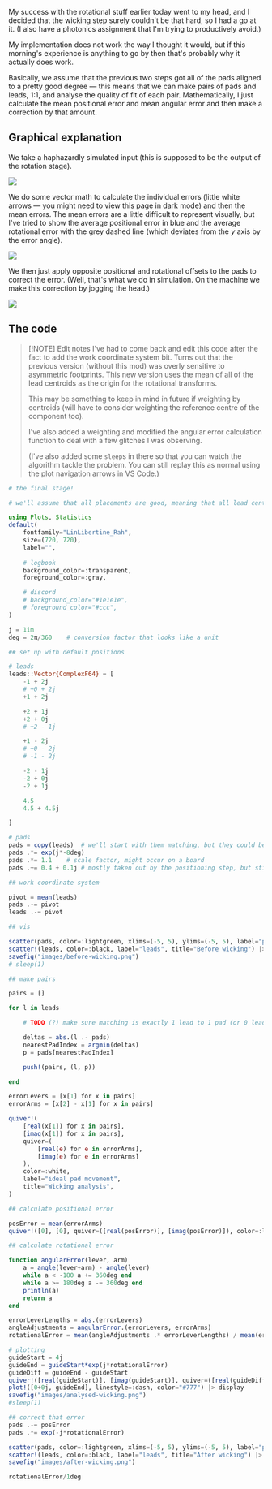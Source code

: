 My success with the rotational stuff earlier today went to my head, and I decided that the wicking step surely couldn't be that hard, so I had a go at it. (I also have a photonics assignment that I'm trying to productively avoid.)

My implementation does not work the way I thought it would, but if this morning's experience is anything to go by then that's probably why it actually does work.

Basically, we assume that the previous two steps got all of the pads aligned to a pretty good degree — this means that we can make pairs of pads and leads, 1:1, and analyse the quality of fit of each pair. Mathematically, I just calculate the mean positional error and mean angular error and then make a correction by that amount.

## Graphical explanation

We take a haphazardly simulated input (this is supposed to be the output of the rotation stage).

![](before-wicking.png)

We do some vector math to calculate the individual errors (little white arrows — you might need to view this page in dark mode) and then the mean errors. The mean errors are a little difficult to represent visually, but I've tried to show the average positional error in blue and the average rotational error with the grey dashed line (which deviates from the $y$ axis by the error angle).

![](analysed-wicking%201.png)

We then just apply opposite positional and rotational offsets to the pads to correct the error. (Well, that's what we do in simulation. On the machine we make this correction by jogging the head.)

![](after-wicking.png)

## The code

> [!NOTE] Edit notes
> I've had to come back and edit this code after the fact to add the work coordinate system bit. Turns out that the previous version (without this mod) was overly sensitive to asymmetric footprints. This new version uses the mean of all of the lead centroids as the origin for the rotational transforms.
> 
> This may be something to keep in mind in future if weighting by centroids (will have to consider weighting the reference centre of the component too).
> 
> I've also added a weighting and modified the angular error calculation function to deal with a few glitches I was observing.
> 
> (I've also added some `sleep`s in there so that you can watch the algorithm tackle the problem. You can still replay this as normal using the plot navigation arrows in VS Code.)

```julia
# the final stage!

# we'll assume that all placements are good, meaning that all lead centroids are nearest their final pad centroid.

using Plots, Statistics
default(
	fontfamily="LinLibertine_Rah",
	size=(720, 720),
	label="",
	
	# logbook
	background_color=:transparent,
	foreground_color=:gray,

	# discord
	# background_color="#1e1e1e",
	# foreground_color="#ccc",
)

j = 1im
deg = 2π/360	# conversion factor that looks like a unit

## set up with default positions

# leads
leads::Vector{ComplexF64} = [
	-1 + 2j
	# +0 + 2j
	+1 + 2j

	+2 + 1j
	+2 + 0j
	# +2 - 1j

	+1 - 2j
	# +0 - 2j
	# -1 - 2j

	-2 - 1j
	-2 + 0j
	-2 + 1j

	4.5
	4.5 + 4.5j

]

# pads
pads = copy(leads)	# we'll start with them matching, but they could be in literally any order (well, not really, but we'll go with it for now)
pads .*= exp(j*-8deg)
pads .*= 1.1	# scale factor, might occur on a board
pads .+= 0.4 + 0.1j	# mostly taken out by the positioning step, but still worth simulating

## work coordinate system

pivot = mean(leads)
pads .-= pivot
leads .-= pivot

## vis

scatter(pads, color=:lightgreen, xlims=(-5, 5), ylims=(-5, 5), label="pads")
scatter!(leads, color=:black, label="leads", title="Before wicking") |> display
savefig("images/before-wicking.png")
# sleep(1)

## make pairs

pairs = []

for l in leads

	# TODO (?) make sure matching is exactly 1 lead to 1 pad (or 0 lead to 1 pad) — at the moment there's nothing stopping a pad being matched with 2+ leads

	deltas = abs.(l .- pads)
	nearestPadIndex = argmin(deltas)
	p = pads[nearestPadIndex]

	push!(pairs, (l, p))

end

errorLevers = [x[1] for x in pairs]
errorArms = [x[2] - x[1] for x in pairs]

quiver!(
	[real(x[1]) for x in pairs],
	[imag(x[1]) for x in pairs],
	quiver=(
		[real(e) for e in errorArms],
		[imag(e) for e in errorArms]
	),
	color=:white,
	label="ideal pad movement",
	title="Wicking analysis",
)

## calculate positional error

posError = mean(errorArms)
quiver!([0], [0], quiver=([real(posError)], [imag(posError)]), color=:lightblue, label="overall pad movement")

## calculate rotational error

function angularError(lever, arm)
	a = angle(lever+arm) - angle(lever)
	while a < -180 a += 360deg end
	while a >= 180deg a -= 360deg end
	println(a)
	return a
end

errorLeverLengths = abs.(errorLevers)
angleAdjustments = angularError.(errorLevers, errorArms)
rotationalError = mean(angleAdjustments .* errorLeverLengths) / mean(errorLeverLengths)

# plotting
guideStart = 4j
guideEnd = guideStart*exp(j*rotationalError)
guideDiff = guideEnd - guideStart
quiver!([real(guideStart)], [imag(guideStart)], quiver=([real(guideDiff)], [imag(guideDiff)]), color="#777")
plot!([0+0j, guideEnd], linestyle=:dash, color="#777") |> display
savefig("images/analysed-wicking.png")
#sleep(1)

## correct that error
pads .-= posError
pads .*= exp(-j*rotationalError)

scatter(pads, color=:lightgreen, xlims=(-5, 5), ylims=(-5, 5), label="pads")
scatter!(leads, color=:black, label="leads", title="After wicking") |> display
savefig("images/after-wicking.png")

rotationalError/1deg
```